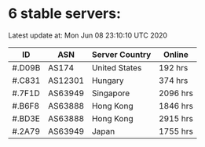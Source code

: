 # 6 stable servers:

Latest update at: Mon Jun 08 23:10:10 UTC 2020

| ID | ASN | Server Country | Online |
| -- | --- | -------------- | ------ |
| #.D09B | AS174 | United States | 192 hrs |
| #.C831 | AS12301 | Hungary | 374 hrs |
| #.7F1D | AS63949 | Singapore | 2096 hrs |
| #.B6F8 | AS63888 | Hong Kong | 1846 hrs |
| #.BD3E | AS63888 | Hong Kong | 2915 hrs |
| #.2A79 | AS63949 | Japan | 1755 hrs |

